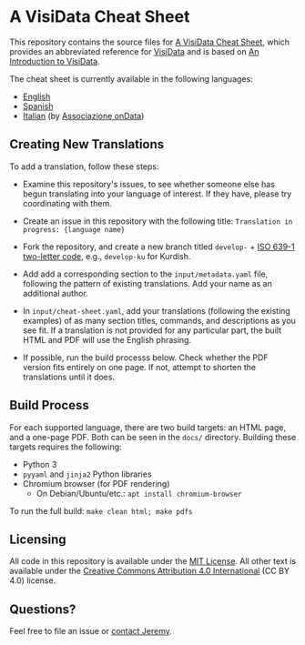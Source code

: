 # A VisiData Cheat Sheet

This repository contains the source files for [A VisiData Cheat Sheet](https://jsvine.github.io/visidata-cheat-sheet/), which provides an abbreviated reference for [VisiData](https://visidata.org/) and is based on [An Introduction to VisiData](https://jsvine.github.io/intro-to-visidata/).

The cheat sheet is currently available in the following languages:

- [English](https://jsvine.github.io/visidata-cheat-sheet/en/)
- [Spanish](https://jsvine.github.io/visidata-cheat-sheet/es/)
- [Italian](https://jsvine.github.io/visidata-cheat-sheet/it/) (by [Associazione onData](https://ondata.it/))

## Creating New Translations

To add a translation, follow these steps:

- Examine this repository's issues, to see whether someone else has begun translating into your language of interest. If they have, please try coordinating with them.

- Create an issue in this repository with the following title: `Translation in progress: {language name}`

- Fork the repository, and create a new branch titled `develop-` + [ISO 639-1 two-letter code](https://en.wikipedia.org/wiki/List_of_ISO_639-1_codes), e.g., `develop-ku` for Kurdish. 

- Add add a corresponding section to the `input/metadata.yaml` file, following the pattern of existing translations. Add your name as an additional author.

- In `input/cheat-sheet.yaml`, add your translations (following the existing examples) of as many section titles, commands, and descriptions as you see fit. If a translation is not provided for any particular part, the built HTML and PDF will use the English phrasing.

- If possible, run the build processs below. Check whether the PDF version fits entirely on one page. If not, attempt to shorten the translations until it does.

## Build Process

For each supported language, there are two build targets: an HTML page, and a one-page PDF. Both can be seen in the `docs/` directory. Building these targets requires the following:

- Python 3
- `pyyaml` and `jinja2` Python libraries 
- Chromium browser (for PDF rendering)
    - On Debian/Ubuntu/etc.: `apt install chromium-browser`

To run the full build: `make clean html; make pdfs`

## Licensing

All code in this repository is available under the [MIT License](https://opensource.org/licenses/MIT). All other text is available under the [Creative Commons Attribution 4.0 International](https://creativecommons.org/licenses/by/4.0/) (CC BY 4.0) license.

## Questions?

Feel free to file an issue or [contact Jeremy](https://www.jsvine.com/).
